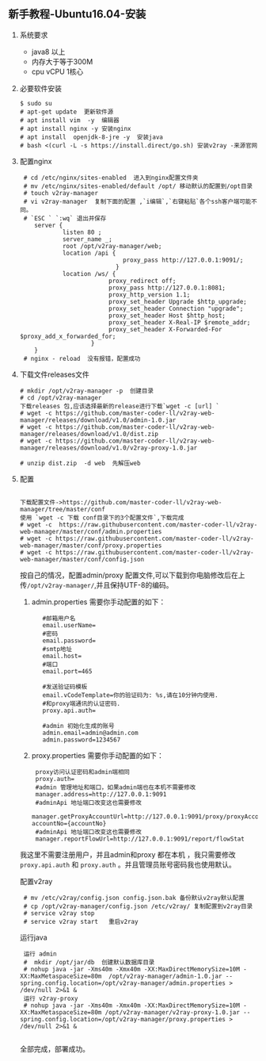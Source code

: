 ## 新手教程-Ubuntu16.04-安装
  1. 系统要求
     * java8 以上
     * 内存大于等于300M
     * cpu vCPU 1核心
  2. 必要软件安装
        ```
        $ sudo su
        # apt-get update  更新软件源
        # apt install vim  -y  编辑器
        # apt install nginx -y 安装nginx
        # apt install  openjdk-8-jre -y  安装java
        # bash <(curl -L -s https://install.direct/go.sh) 安装v2ray -来源官网
        ```
   
  3. 配置nginx
   
     ```
      # cd /etc/nginx/sites-enabled  进入到nginx配置文件夹
      # mv /etc/nginx/sites-enabled/default /opt/ 移动默认的配置到/opt目录
      # touch v2ray-manager
      # vi v2ray-manager  复制下面的配置 ,`i编辑`,`右键粘贴`各个ssh客户端可能不同。
      # `ESC ` `:wq` 退出并保存
         server {
                 listen 80 ;
                 server_name _;
                 root /opt/v2ray-manager/web;
                 location /api {
                                  proxy_pass http://127.0.0.1:9091/;
                                }
                 location /ws/ {
                              proxy_redirect off;
                              proxy_pass http://127.0.0.1:8081;
                              proxy_http_version 1.1;
                              proxy_set_header Upgrade $http_upgrade;
                              proxy_set_header Connection "upgrade";
                              proxy_set_header Host $http_host;
                              proxy_set_header X-Real-IP $remote_addr;
                              proxy_set_header X-Forwarded-For $proxy_add_x_forwarded_for;
                         } 
         }
      # nginx - reload  没有报错，配置成功
     ```
  4. 下载文件releases文件
    
     ```
     # mkdir /opt/v2ray-manager -p  创建目录
     # cd /opt/v2ray-manager 
     下载releases 包,应该选择最新的release进行下载`wget -c [url] `
     # wget -c https://github.com/master-coder-ll/v2ray-web-manager/releases/download/v1.0/admin-1.0.jar
     # wget -c https://github.com/master-coder-ll/v2ray-web-manager/releases/download/v1.0/dist.zip   
     # wget -c https://github.com/master-coder-ll/v2ray-web-manager/releases/download/v1.0/v2ray-proxy-1.0.jar
     
     # unzip dist.zip  -d web  先解压web
     
     ```
  5. 配置
     
        ```
    
      下载配置文件->https://github.com/master-coder-ll/v2ray-web-manager/tree/master/conf
      使用 `wget -c 下载 conf目录下的3个配置文件`,下载完成 
      # wget -c  https://raw.githubusercontent.com/master-coder-ll/v2ray-web-manager/master/conf/admin.properties
      # wget -c https://raw.githubusercontent.com/master-coder-ll/v2ray-web-manager/master/conf/proxy.properties
      # wget -c https://raw.githubusercontent.com/master-coder-ll/v2ray-web-manager/master/conf/config.json
       ```  
      按自己的情况，配置admin/proxy 配置文件,可以下载到你电脑修改后在上传`/opt/v2ray-manager/`,并且保持UTF-8的编码。
      
      1. admin.properties 需要你手动配置的如下：
        
                #邮箱用户名
                email.userName=
                #密码
                email.password=
                #smtp地址
                email.host=
                #端口
                email.port=465
                
                #发送验证码模板
                email.vCodeTemplate=你的验证码为: %s,请在10分钟内使用.
                #和proxy端通讯的认证密码.
                proxy.api.auth=
                
                #admin 初始化生成的账号
                admin.email=admin@admin.com
                admin.password=1234567
                
      2. proxy.properties 需要你手动配置的如下：
         
              proxy访问认证密码和admin端相同
              proxy.auth=
              #admin 管理地址和端口，如果admin端也在本机不需要修改
              manager.address=http://127.0.0.1:9091
              #adminApi 地址端口改变这也需要修改
              manager.getProxyAccountUrl=http://127.0.0.1:9091/proxy/proxyAccount/ac?accountNo={accountNo}
              #adminApi 地址端口改变这也需要修改
              manager.reportFlowUrl=http://127.0.0.1:9091/report/flowStat
     
     我这里不需要注册用户，并且admin和proxy 都在本机 ，我只需要修改`proxy.api.auth` 和 `proxy.auth` 。并且管理员账号密码我也使用默认。
     
     配置v2ray
    
       ```
        # mv /etc/v2ray/config.json config.json.bak 备份默认v2ray默认配置
        # cp /opt/v2ray-manager/config.json /etc/v2ray/ 复制配置到v2ray目录
        # service v2ray stop
        # service v2ray start   重启v2ray
       ```
     
     运行java
     
     ```
      运行 admin
      #  mkdir /opt/jar/db  创建默认数据库目录
      # nohup java -jar -Xms40m -Xmx40m -XX:MaxDirectMemorySize=10M -XX:MaxMetaspaceSize=80m  /opt/v2ray-manager/admin-1.0.jar --spring.config.location=/opt/v2ray-manager/admin.properties > /dev/null 2>&1 &
      运行 v2ray-proxy
      # nohup java -jar -Xms40m -Xmx40m -XX:MaxDirectMemorySize=10M -XX:MaxMetaspaceSize=80m /opt/v2ray-manager/v2ray-proxy-1.0.jar --spring.config.location=/opt/v2ray-manager/proxy.properties > /dev/null 2>&1 &
      
     ```
     
     全部完成，部署成功。
        
      
    
    